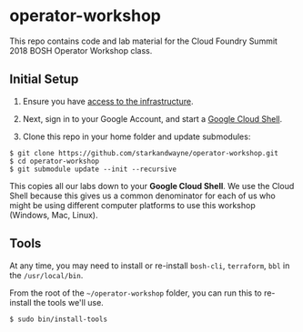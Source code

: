 # operator-workshop

This repo contains code and lab material for the Cloud Foundry Summit 2018 BOSH Operator Workshop class.

## Initial Setup

1. Ensure you have [access to the infrastructure][lab-0].

2. Next, sign in to your Google Account, and start a [Google Cloud Shell][cloud-shell].

3. Clone this repo in your home folder and update submodules:

```
$ git clone https://github.com/starkandwayne/operator-workshop.git
$ cd operator-workshop
$ git submodule update --init --recursive
```

This copies all our labs down to your **Google Cloud Shell**.  We use the Cloud Shell because this gives us a common denominator for each of us who might be using different computer platforms to use this workshop (Windows, Mac, Linux).

## Tools

At any time, you may need to install or re-install `bosh-cli`, `terraform`, `bbl` in the `/usr/local/bin`.

From the root of the `~/operator-workshop` folder, you can run this to re-install the tools we'll use.

```
$ sudo bin/install-tools
```

[lab-0]: https://github.com/starkandwayne/operator-workshop/tree/master/student/lab-0
[cloud-shell]: https://cloud.google.com/shell/
